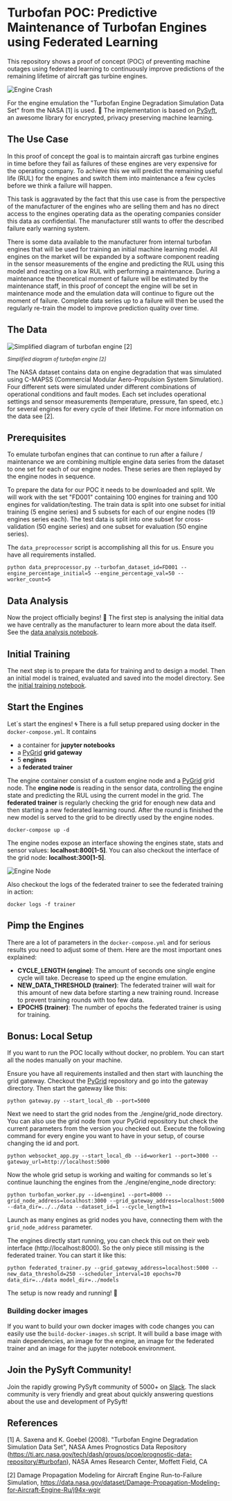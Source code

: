 # Turbofan POC: Predictive Maintenance of Turbofan Engines using Federated Learning 

This repository shows a proof of concept (POC) of preventing machine outages using federated learning to continuously 
improve predictions of the remaining lifetime of aircraft gas turbine engines.

![Engine Crash](https://media.giphy.com/media/4OGPHOwyp6MO4/giphy.gif)

For the engine emulation the "Turbofan 
Engine Degradation Simulation Data Set" from the NASA [1] is used. :rocket: The implementation is based on 
[PySyft](https://github.com/OpenMined/PySyft), an awesome library for encrypted, privacy preserving machine learning.

## The Use Case

In this proof of concept the goal is to maintain aircraft gas turbine engines in time before they fail as failures of 
these engines are very expensive for the operating company. To achieve this we will predict the remaining 
useful life (RUL) for the engines and switch them into maintenance a few cycles before we think a failure will
happen.

This task is aggravated by the fact that this use case is from the perspective of the manufacturer of the engines who 
are selling them and has no direct access to the engines operating data as the operating companies consider this data 
as confidential. The manufacturer still wants to offer the described failure early warning system.

There is some data available to the manufacturer from internal turbofan engines that will be used for training an 
initial machine learning model. All engines on the market will be expanded by a software component reading in the sensor 
measurements of the engine and predicting the RUL using this model and reacting on a low RUL with performing a 
maintenance. During a maintenance the theoretical moment of failure will be estimated by the maintenance staff, in this 
proof of concept the engine will be set in maintenance mode and the emulation data will continue to figure out the 
moment of failure. Complete data series up to a failure will then be used the regularly re-train the model to improve 
prediction quality over time.  

## The Data

![Simplified diagram of turbofan engine [2]](images/engine_diagram.png)

<sup>*Simplified diagram of turbofan engine [2]*</sup>

The NASA dataset contains data on engine degradation that was simulated using C-MAPSS (Commercial Modular 
Aero-Propulsion System Simulation). Four different sets were simulated under different combinations of operational 
conditions and fault modes. Each set includes operational settings and sensor measurements (temperature, pressure, fan 
speed, etc.) for several engines for every cycle of their lifetime. For more information on the data see [2].

## Prerequisites

To emulate turbofan engines that can continue to run after a failure / maintenance we are combining multiple engine 
data series from the dataset to one set for each of our engine nodes. These series are then replayed by the engine 
nodes in sequence.

To prepare the data for our POC it needs to be downloaded and split. We will work with the set "FD001" containing 100 
engines for training and 100 engines for validation/testing. The train data is split into one subset for initial 
training (5 engine series) and 5 subsets for each of our engine nodes (19 engines series each). The test data is split 
into one subset for cross-validation (50 engine series) and one subset for evaluation (50 engine series).  

The `data_preprocessor` script is accomplishing all this for us. Ensure you have all requirements installed.

```
python data_preprocessor.py --turbofan_dataset_id=FD001 --engine_percentage_initial=5 --engine_percentage_val=50 --worker_count=5
```

## Data Analysis

Now the project officially begins! :rocket: The first step is analysing the initial data we have centrally as the 
manufacturer to learn more about the data itself. See the [data analysis notebook](notebooks/data_analysis.ipynb).

## Initial Training

The next step is to prepare the data for training and to design a model. Then an initial model is trained, evaluated 
and saved into the model directory. See the [initial training notebook](notebooks/initial_training.ipynb).

## Start the Engines

Let´s start the engines! :cyclone: There is a full setup prepared using docker in the `docker-compose.yml`. It contains 
- a container for **jupyter notebooks**
- a [PyGrid](https://github.com/OpenMined/PyGrid) **grid gateway**
- 5 **engines**
- a **federated trainer**

The engine container consist of a custom engine node and a 
[PyGrid](https://github.com/OpenMined/PyGrid) grid node. The **engine node** is reading in the sensor data, controlling 
the engine state and predicting the RUL using the current model in the grid. The **federated trainer** is regularly 
checking the grid for enough new data and then starting a new federated learning round. After the round is finished the 
new model is served to the grid to be directly used by the engine nodes.

```
docker-compose up -d
```

The engine nodes expose an interface showing the engines state, stats and sensor values: **localhost:800[1-5]**. You can 
also checkout the interface of the grid node: **localhost:300[1-5]**. 

![Engine Node](images/engine_node.jpg)

Also checkout the logs of the federated trainer to see the federated training in action:

```
docker logs -f trainer
```

## Pimp the Engines

There are a lot of parameters in the `docker-compose.yml` and for serious results you need to adjust some of them. Here 
are the most important ones explained:

- **CYCLE_LENGTH (engine)**: The amount of seconds one single engine cycle will take. Decrease to speed up the engine 
emulation.  
- **NEW_DATA_THRESHOLD (trainer)**: The federated trainer will wait for this amount of new data before starting a new 
training round. Increase to prevent training rounds with too few data.
- **EPOCHS (trainer)**: The number of epochs the federated trainer is using for training.

## Bonus: Local Setup

If you want to run the POC locally without docker, no problem. You can start all the nodes manually on your machine. 

Ensure you have all requirements installed and then start with launching the grid gateway. Checkout the 
[PyGrid](https://github.com/OpenMined/PyGrid) repository and go into the gateway directory. Then start the gateway like 
this:

```
python gateway.py --start_local_db --port=5000
```

Next we need to start the grid nodes from the ./engine/grid_node directory. You can also use the grid node from your 
PyGrid repository but check the current parameters from the version you checked out. Execute the following command for 
every engine you want to have in your setup, of course changing the id and port.

```
python websocket_app.py --start_local_db --id=worker1 --port=3000 --gateway_url=http://localhost:5000
```

Now the whole grid setup is working and waiting for commands so let´s continue launching the engines from the 
./engine/engine_node directory:

```
python turbofan_worker.py --id=engine1 --port=8000 --grid_node_address=localhost:3000 --grid_gateway_address=localhost:5000 --data_dir=../../data --dataset_id=1 --cycle_length=1
``` 

Launch as many engines as grid nodes you have, connecting them with the `grid_node_address` parameter.

The engines directly start running, you can check this out on their web interface (http://localhost:8000). So the only 
piece still missing is the federated trainer. You can start it like this:

```
python federated_trainer.py --grid_gateway_address=localhost:5000 --new_data_threshold=250 --scheduler_interval=10 epochs=70 data_dir=../data model_dir=../models
```

The setup is now ready and running! :tada:

### Building docker images

If you want to build your own docker images with code changes you can easily use the `build-docker-images.sh` script. 
It will build a base image with main dependencies, an image for the engine, an image for the federated trainer and an 
image for the jupyter notebook environment.

## Join the PySyft Community!

Join the rapidly growing PySyft community of 5000+ on [Slack](http://slack.openmined.org). The slack community is very 
friendly and great about quickly answering questions about the use and development of PySyft!

## References

[1] A. Saxena and K. Goebel (2008). "Turbofan Engine Degradation Simulation Data Set", NASA Ames Prognostics Data 
Repository (https://ti.arc.nasa.gov/tech/dash/groups/pcoe/prognostic-data-repository/#turbofan), NASA Ames Research 
Center, Moffett Field, CA

[2] Damage Propagation Modeling for Aircraft Engine Run-to-Failure Simulation, 
https://data.nasa.gov/dataset/Damage-Propagation-Modeling-for-Aircraft-Engine-Ru/j94x-wgir
